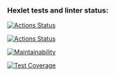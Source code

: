 ### Hexlet tests and linter status:
[![Actions Status](https://github.com/Vetrash/frontend-project-lvl2/workflows/hexlet-check/badge.svg)](https://github.com/Vetrash/frontend-project-lvl2/actions)

[![Actions Status](https://github.com/Vetrash/frontend-project-lvl2/workflows/auto-test/badge.svg)](https://github.com/Vetrash/frontend-project-lvl2/actions)

[![Maintainability](https://api.codeclimate.com/v1/badges/fb0677c561f3b433a59d/maintainability)](https://codeclimate.com/github/Vetrash/frontend-project-lvl2/maintainability)

[![Test Coverage](https://api.codeclimate.com/v1/badges/fb0677c561f3b433a59d/test_coverage)](https://codeclimate.com/github/Vetrash/frontend-project-lvl2/test_coverage)